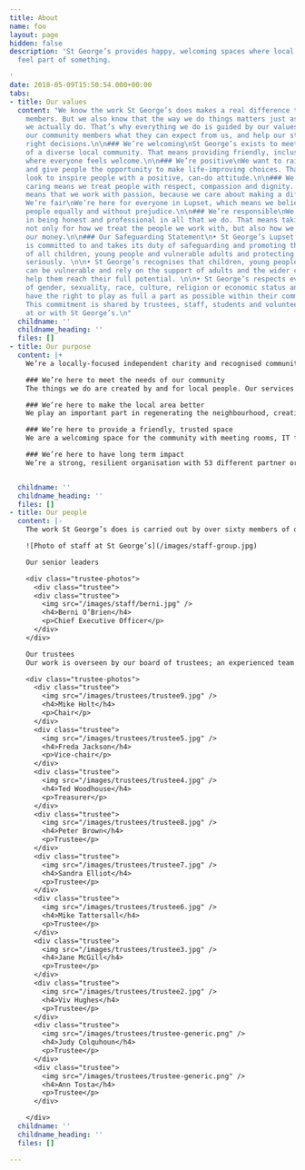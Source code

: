 ```yaml
---
title: About
name: foo
layout: page
hidden: false
description: 'St George’s provides happy, welcoming spaces where local people can
  feel part of something.

'
date: 2018-05-09T15:50:54.000+00:00
tabs:
- title: Our values
  content: "We know the work St George’s does makes a real difference to our community
    members. But we also know that the way we do things matters just as much as what
    we actually do. That’s why everything we do is guided by our values. They tell
    our community members what they can expect from us, and help our staff make the
    right decisions.\n\n### We’re welcoming\nSt George’s exists to meet the needs
    of a diverse local community. That means providing friendly, inclusive spaces
    where everyone feels welcome.\n\n### We’re positive\nWe want to raise aspirations
    and give people the opportunity to make life-improving choices. That means we
    look to inspire people with a positive, can-do attitude.\n\n### We’re caring\nBeing
    caring means we treat people with respect, compassion and dignity. But it also
    means that we work with passion, because we care about making a difference.\n\n###
    We’re fair\nWe’re here for everyone in Lupset, which means we believe in treating
    people equally and without prejudice.\n\n### We’re responsible\nWe take pride
    in being honest and professional in all that we do. That means taking responsibility,
    not only for how we treat the people we work with, but also how we look after
    our money.\n\n### Our Safeguarding Statement\n• St George’s Lupset Ltd (St George’s)
    is committed to and takes its duty of safeguarding and promoting the well-being
    of all children, young people and vulnerable adults and protecting them from harm,
    seriously. \n\n• St George’s recognises that children, young people and some adults
    can be vulnerable and rely on the support of adults and the wider community to
    help them reach their full potential. \n\n• St George’s respects everyone irrespective
    of gender, sexuality, race, culture, religion or economic status and that they
    have the right to play as full a part as possible within their community. \n\n•
    This commitment is shared by trustees, staff, students and volunteers working
    at or with St George’s.\n"
  childname: ''
  childname_heading: ''
  files: []
- title: Our purpose
  content: |+
    We’re a locally-focused independent charity and recognised community anchor working with the public and private sector for positive change in Lupset, West Wakefield and beyond. Founded in 1997, we’ve successfully delivered services and activities to improve personal and community health and wellbeing for the past 20 years.

    ### We’re here to meet the needs of our community
    The things we do are created by and for local people. Our services and activities are designed to meet the diverse needs of young people, families and older people.

    ### We’re here to make the local area better
    We play an important part in regenerating the neighbourhood, creating local employment and generating investment that’s retained locally – over £14M over the past 20 years.

    ### We’re here to provide a friendly, trusted space
    We are a welcoming space for the community with meeting rooms, IT facilities, a coffee shop, community allotment and four childcare settings across Wakefield – Lupset, Eastmoor and Sandal. It matters to us that we provide an environment free from exploitation and fear.

    ### We’re here to have long term impact
    We’re a strong, resilient organisation with 53 different partner organisations and an income of £1.2M of which over 88% comes from non-grant sources.


  childname: ''
  childname_heading: ''
  files: []
- title: Our people
  content: |-
    The work St George’s does is carried out by over sixty members of dedicated staff, backed by a valued team of volunteers.

    ![Photo of staff at St George’s](/images/staff-group.jpg)

    Our senior leaders

    <div class="trustee-photos">
      <div class="trustee">
      <div class="trustee">
        <img src="/images/staff/berni.jpg" />
        <h4>Berni O’Brien</h4>
        <p>Chief Executive Officer</p>
      </div>
    </div>

    Our trustees
    Our work is overseen by our board of trustees; an experienced team with a range of professional backgrounds who use their knowledge and experience to help guide the organisation towards fulfilling its charitable aims.

    <div class="trustee-photos">
      <div class="trustee">
        <img src="/images/trustees/trustee9.jpg" />
        <h4>Mike Holt</h4>
        <p>Chair</p>
      </div>
      <div class="trustee">
        <img src="/images/trustees/trustee5.jpg" />
        <h4>Freda Jackson</h4>
        <p>Vice-chair</p>
      </div>
      <div class="trustee">
        <img src="/images/trustees/trustee4.jpg" />
        <h4>Ted Woodhouse</h4>
        <p>Treasurer</p>
      </div>
      <div class="trustee">
        <img src="/images/trustees/trustee8.jpg" />
        <h4>Peter Brown</h4>
        <p>Trustee</p>
      </div>
      <div class="trustee">
        <img src="/images/trustees/trustee7.jpg" />
        <h4>Sandra Elliot</h4>
        <p>Trustee</p>
      </div>
      <div class="trustee">
        <img src="/images/trustees/trustee6.jpg" />
        <h4>Mike Tattersall</h4>
        <p>Trustee</p>
      </div>
      <div class="trustee">
        <img src="/images/trustees/trustee3.jpg" />
        <h4>Jane McGill</h4>
        <p>Trustee</p>
      </div>
      <div class="trustee">
        <img src="/images/trustees/trustee2.jpg" />
        <h4>Viv Hughes</h4>
        <p>Trustee</p>
      </div>
      <div class="trustee">
        <img src="/images/trustees/trustee-generic.png" />
        <h4>Judy Colquhoun</h4>
        <p>Trustee</p>
      </div>
      <div class="trustee">
        <img src="/images/trustees/trustee-generic.png" />
        <h4>Ann Tosta</h4>
        <p>Trustee</p>
      </div>

    </div>
  childname: ''
  childname_heading: ''
  files: []

---
```

